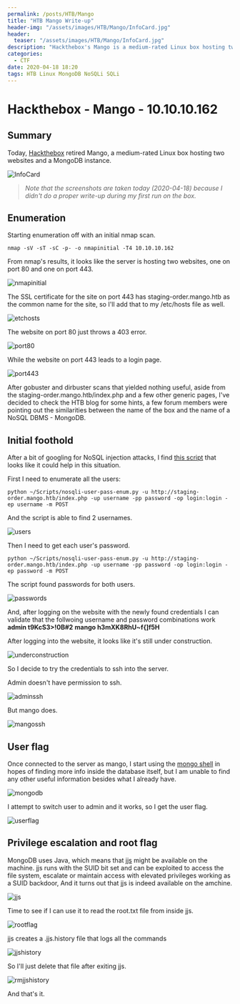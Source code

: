```yaml
---
permalink: /posts/HTB/Mango
title: "HTB Mango Write-up"
header-img: "/assets/images/HTB/Mango/InfoCard.jpg"
header:
  teaser: "/assets/images/HTB/Mango/InfoCard.jpg"
description: "Hackthebox's Mango is a medium-rated Linux box hosting two websites and a MongoDB instance."
categories: 
  - CTF
date: 2020-04-18 18:20
tags: HTB Linux MongoDB NoSQLi SQLi
---
```

# Hackthebox - Mango - 10.10.10.162

## Summary
Today, [Hackthebox](https://www.hackthebox.eu) retired Mango, a medium-rated Linux box hosting two websites and a MongoDB instance.

![InfoCard](/assets/images/HTB/Mango/InfoCard.jpg)

>*Note that the screenshots are taken today (2020-04-18) because I didn't do a proper write-up during my first run on the box.*

## Enumeration

Starting enumeration off with an initial nmap scan.
```
nmap -sV -sT -sC -p- -o nmapinitial -T4 10.10.10.162
```

From nmap's results, it looks like the server is hosting two websites, one on port 80 and one on port 443.

![nmapinitial](/assets/images/HTB/Mango/nmapinitial.jpg)

The SSL certificate for the site on port 443 has staging-order.mango.htb as the common name for the site, so I'll add that to my /etc/hosts file as well.

![etchosts](/assets/images/HTB/Mango/etchosts.jpg)

The website on port 80 just throws a 403 error.

![port80](/assets/images/HTB/Mango/port80.jpg)

While the website on port 443 leads to a login page.

![port443](/assets/images/HTB/Mango/port443.jpg)

After gobuster and dirbuster scans that yielded nothing useful, aside from the staging-order.mango.htb/index.php and a few other generic pages,
I've decided to check the HTB blog for some hints, a few forum members were pointing out the similarities between the name of the box and the name of a NoSQL DBMS - MongoDB.

## Initial foothold

After a bit of googling for NoSQL injection attacks, I find [this script](https://github.com/an0nlk/Nosql-MongoDB-injection-username-password-enumeration/blob/master/nosqli-user-pass-enum.py) that looks like it could help in this situation.

First I need to enumerate all the users:
```
python ~/Scripts/nosqli-user-pass-enum.py -u http://staging-order.mango.htb/index.php -up username -pp password -op login:login -ep username -m POST
```
And the script is able to find 2 usernames.

![users](/assets/images/HTB/Mango/users.jpg)

Then I need to get each user's password.

```
python ~/Scripts/nosqli-user-pass-enum.py -u http://staging-order.mango.htb/index.php -up username -pp password -op login:login -ep password -m POST
```

The script found passwords for both users.

![passwords](/assets/images/HTB/Mango/passwords.jpg)

And, after logging on the website with the newly found credentials I can validate that the follwoing username and password combinations work
__admin t9KcS3>!0B#2__
__mango h3mXK8RhU~f{]f5H__

After logging into the website, it looks like it's still under construction.

![underconstruction](/assets/images/HTB/Mango/underconstruction.jpg)

So I decide to try the credentials to ssh into the server.

Admin doesn't have permission to ssh.

![adminssh](/assets/images/HTB/Mango/adminssh.jpg)

But mango does.

![mangossh](/assets/images/HTB/Mango/mangossh.jpg)

## User flag

Once connected to the server as mango, I start using the [mongo shell](https://docs.mongodb.com/manual/reference/mongo-shell/) in hopes of finding more info inside the database itself, but I am unable to find any other useful information besides what I already have.

![mongodb](/assets/images/HTB/Mango/mongodb.jpg)

I attempt to switch user to admin and it works, so I get the user flag.

![userflag](/assets/images/HTB/Mango/userflag.jpg)

## Privilege escalation and root flag

MongoDB uses Java, which means that [jjs](https://gtfobins.github.io/gtfobins/jjs/) might be available on the machine.
jjs runs with the SUID bit set and can be exploited to access the file system, escalate or maintain access with elevated privileges working as a SUID backdoor,
And it turns out that jjs is indeed available on the amchine. 

![jjs](/assets/images/HTB/Mango/jjs.jpg)

Time to see if I can use it to read the root.txt file from inside jjs.

![rootflag](/assets/images/HTB/Mango/rootflag.jpg)

jjs creates a .jjs.history file that logs all the commands

![jjshistory](/assets/images/HTB/Mango/jjshistory.jpg)

So I'll just delete that file after exiting jjs.

![rmjjshistory](/assets/images/HTB/Mango/rmjjshistory.jpg)

And that's it.
